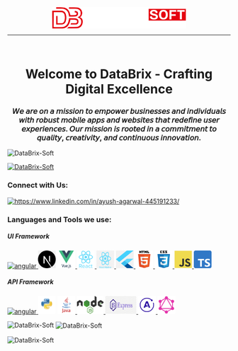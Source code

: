 <div align="center"><img align="center" src="https://github.com/DataBrix-Soft/DataBrix-Soft/blob/main/DataBrifsoft%20Logo%20-%20White.png" alt="https://github.com/DataBrix-Soft/DataBrix-Soft/blob/main/DataBrifsoft%20Logo%20-%20White.png" height="18%" width="60%"/></div>
<hr/>
<br/>
<h1 align="center" size="25" >Welcome to DataBrix - Crafting Digital Excellence</h1>
<h3 align="center">𝘞𝘦 𝘢𝘳𝘦 𝘰𝘯 𝘢 𝘮𝘪𝘴𝘴𝘪𝘰𝘯 𝘵𝘰 𝘦𝘮𝘱𝘰𝘸𝘦𝘳 𝘣𝘶𝘴𝘪𝘯𝘦𝘴𝘴𝘦𝘴 𝘢𝘯𝘥 𝘪𝘯𝘥𝘪𝘷𝘪𝘥𝘶𝘢𝘭𝘴 𝘸𝘪𝘵𝘩 𝘳𝘰𝘣𝘶𝘴𝘵 𝘮𝘰𝘣𝘪𝘭𝘦 𝘢𝘱𝘱𝘴 𝘢𝘯𝘥 𝘸𝘦𝘣𝘴𝘪𝘵𝘦𝘴 𝘵𝘩𝘢𝘵 𝘳𝘦𝘥𝘦𝘧𝘪𝘯𝘦 𝘶𝘴𝘦𝘳 𝘦𝘹𝘱𝘦𝘳𝘪𝘦𝘯𝘤𝘦𝘴. 𝘖𝘶𝘳 𝘮𝘪𝘴𝘴𝘪𝘰𝘯 𝘪𝘴 𝘳𝘰𝘰𝘵𝘦𝘥 𝘪𝘯 𝘢 𝘤𝘰𝘮𝘮𝘪𝘵𝘮𝘦𝘯𝘵 𝘵𝘰 𝘲𝘶𝘢𝘭𝘪𝘵𝘺, 𝘤𝘳𝘦𝘢𝘵𝘪𝘷𝘪𝘵𝘺, 𝘢𝘯𝘥 𝘤𝘰𝘯𝘵𝘪𝘯𝘶𝘰𝘶𝘴 𝘪𝘯𝘯𝘰𝘷𝘢𝘵𝘪𝘰𝘯.</h3>

<p align="left"> <img src="https://komarev.com/ghpvc/?username=DataBrix-Soft&label=Profile%20views&color=0e75b6&style=flat" alt="DataBrix-Soft" /> </p>

<p align="left"> <a href="https://github.com/ryo-ma/github-profile-trophy"><img src="https://github-profile-trophy.vercel.app/?username=DataBrix-Soft" alt="DataBrix-Soft" /></a> </p>

<h3 align="left">Connect with Us:</h3>
<p align="left">
<a href="https://www.linkedin.com/in/databrix-soft-pvt-ltd-1294ab2aa" target="blank"><img align="center" src="https://raw.githubusercontent.com/rahuldkjain/github-profile-readme-generator/master/src/images/icons/Social/linked-in-alt.svg" alt="https://www.linkedin.com/in/ayush-agarwal-445191233/" height="30" width="40" /></a>

</p>

<h3 align="left">Languages and Tools we use:</h3>
<h5 align="left">UI Framework</h5>
<p align="left"> 
  <a href="https://angular.io" target="_blank" rel="noreferrer"> <img src="https://angular.io/assets/images/logos/angular/angular.svg" alt="angular" width="40" height="40"/> </a>
    <a href="https://nextjs.org/" target="_blank" rel="noreferrer"><img src="https://github.com/DataBrix-Soft/DataBrix-Soft/blob/main/Next.png" alt="next" width="40" height="40"/></a>
        <a href="https://vuejs.org/" target="_blank"> <img src="https://raw.githubusercontent.com/devicons/devicon/master/icons/vuejs/vuejs-original-wordmark.svg" alt="vuejs" width="40" height="40"/> </a>
      <a href="https://reactjs.org/" target="_blank"> <img src="https://raw.githubusercontent.com/devicons/devicon/master/icons/react/react-original-wordmark.svg" alt="react" width="40" height="40"/> </a>
   <a href="https://reactnative.dev/" target="_blank"> <img src="https://github.com/DataBrix-Soft/DataBrix-Soft/blob/main/react-native.png" alt="javascript" width="40" height="40"/> </a>
 <a href="https://flutter.dev/?gclid=EAIaIQobChMI6tvEwfDegwMVRhWDAx0QxwTREAAYASAAEgJGTPD_BwE&gclsrc=aw.ds" target="_blank"> <img src="https://github.com/DataBrix-Soft/DataBrix-Soft/blob/main/flutter.png" alt="javascript" width="40" height="40"/> </a>
   <a href="https://www.w3.org/html/" target="_blank"> <img src="https://raw.githubusercontent.com/devicons/devicon/master/icons/html5/html5-original-wordmark.svg" alt="html5" width="40" height="40"/> </a>
    <a href="https://www.w3schools.com/css/" target="_blank"> <img src="https://raw.githubusercontent.com/devicons/devicon/master/icons/css3/css3-original-wordmark.svg" alt="css3" width="40" height="40"/> </a>
    <a href="https://developer.mozilla.org/en-US/docs/Web/JavaScript" target="_blank"> <img src="https://raw.githubusercontent.com/devicons/devicon/master/icons/javascript/javascript-original.svg" alt="javascript" width="40" height="40"/> </a>
 <a href="https://www.typescriptlang.org/" target="_blank"> <img src="https://github.com/DataBrix-Soft/DataBrix-Soft/blob/main/typescript.png" alt="javascript" width="40" height="40"/> </a>

</p>
<h5 align="left">API Framework</h5>
<p align="left"> 
  <a href="https://angular.io" target="_blank" rel="noreferrer"> <img src="https://angular.io/assets/images/logos/angular/angular.svg" alt="angular" width="40" height="40"/> </a>
    <a href="https://nextjs.org/" target="_blank" rel="noreferrer"><img src="https://github.com/DataBrix-Soft/DataBrix-Soft/blob/main/python1.png" alt="next" width="40" height="40"/></a>
        <a href="https://vuejs.org/" target="_blank"> <img src="https://github.com/DataBrix-Soft/DataBrix-Soft/blob/main/java.png" alt="vuejs" width="40" height="40"/> </a>
      <a href="https://reactjs.org/" target="_blank"> <img src="https://github.com/DataBrix-Soft/DataBrix-Soft/blob/main/node.png" alt="react" width="60" height="40"/> </a>
   <a href="https://reactnative.dev/" target="_blank"> <img src="https://github.com/DataBrix-Soft/DataBrix-Soft/blob/main/express.png" alt="javascript" width="70" height="40"/> </a>
 <a href="https://flutter.dev/?gclid=EAIaIQobChMI6tvEwfDegwMVRhWDAx0QxwTREAAYASAAEgJGTPD_BwE&gclsrc=aw.ds" target="_blank"> <img src="https://github.com/DataBrix-Soft/DataBrix-Soft/blob/main/apollo.png" alt="javascript" width="40" height="40"/> </a>
   <a href="https://www.w3.org/html/" target="_blank"> <img src="https://github.com/DataBrix-Soft/DataBrix-Soft/blob/main/graphql.png" alt="html5" width="40" height="40"/> </a>
</p>

<p><img align="left" src="https://github-readme-stats.vercel.app/api/top-langs?username=DataBrix-Soft&show_icons=true&locale=en&layout=compact" alt="DataBrix-Soft" /></p>

<p>&nbsp;<img align="center" src="https://github-readme-stats.vercel.app/api?username=DataBrix-Soft&show_icons=true&locale=en" alt="DataBrix-Soft" /></p>

<p><img align="center" src="https://github-readme-streak-stats.herokuapp.com/?user=DataBrix-Soft&" alt="DataBrix-Soft" /></p>
